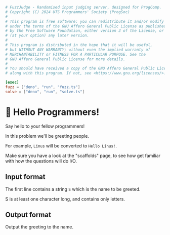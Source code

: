 ```toml
# FuzzJudge - Randomised input judging server, designed for ProgComp.
# Copyright (C) 2024 UTS Programmers' Society (ProgSoc)
#
# This program is free software: you can redistribute it and/or modify it
# under the terms of the GNU Affero General Public License as published
# by the Free Software Foundation, either version 3 of the License, or
# (at your option) any later version.
#
# This program is distributed in the hope that it will be useful,
# but WITHOUT ANY WARRANTY; without even the implied warranty of
# MERCHANTABILITY or FITNESS FOR A PARTICULAR PURPOSE. See the
# GNU Affero General Public License for more details.
#
# You should have received a copy of the GNU Affero General Public License
# along with this program. If not, see <https://www.gnu.org/licenses/>.

[exec]
fuzz = ["deno", "run", "fuzz.ts"]
solve = ["deno", "run", "solve.ts"]
```

# 👋 Hello Programmers!

Say hello to your fellow programmers!

In this problem we'll be greeting people.

For example, `Linus` will be converted to `Hello Linus!`.

Make sure you have a look at the "scaffolds" page, to see how get familiar with how the questions will do I/O.

## Input format

The first line contains a string `S` which is the name to be greeted.

S is at least one character long, and contains only letters.

## Output format

Output the greeting to the name.
